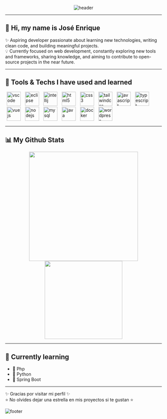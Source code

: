 <!-- Encabezado con animación -->
<div align="center">

![header](https://capsule-render.vercel.app/api?text=Hey%20Everyone!🕹️&animation=fadeIn&type=waving&color=gradient&height=120)

</div>

---

## 👋 Hi, my name is José Enrique

✨ Aspiring developer passionate about learning new technologies, writing clean code, and building meaningful projects.  
💡 Currently focused on web development, constantly exploring new tools and frameworks, sharing knowledge, and aiming to contribute to open-source projects in the near future.

---

## 🚀 Tools & Techs I have used and learned

<div align="left">

<img src="https://cdn.jsdelivr.net/gh/devicons/devicon@latest/icons/vscode/vscode-original.svg" alt="vscode" width="45" height="45" hspace="5"/>
<img src="https://cdn.jsdelivr.net/gh/devicons/devicon@latest/icons/eclipse/eclipse-original.svg" alt="eclipse" width="45" height="45" hspace="5"/>
<img src="https://cdn.jsdelivr.net/gh/devicons/devicon@latest/icons/intellij/intellij-original.svg" alt="intellij" width="45" height="45" hspace="5"/>
<img src="https://cdn.jsdelivr.net/gh/devicons/devicon@latest/icons/html5/html5-original.svg" alt="html5" width="45" height="45" hspace="5"/>
<img src="https://cdn.jsdelivr.net/gh/devicons/devicon@latest/icons/css3/css3-original.svg" alt="css3" width="45" height="45" hspace="5"/>
<img src="https://cdn.jsdelivr.net/gh/devicons/devicon@latest/icons/tailwindcss/tailwindcss-original.svg" alt="tailwindcss" width="45" height="45" hspace="5"/>        
<img src="https://cdn.jsdelivr.net/gh/devicons/devicon@latest/icons/javascript/javascript-original.svg" alt="javascript" width="45" height="45" hspace="5"/>
<img src="https://cdn.jsdelivr.net/gh/devicons/devicon@latest/icons/typescript/typescript-original.svg" alt="typescript" width="45" height="45" hspace="5"/>
<img src="https://cdn.jsdelivr.net/gh/devicons/devicon@latest/icons/vuejs/vuejs-original.svg" alt="vuejs" width="45" height="45" hspace="5"/>
<img src="https://cdn.jsdelivr.net/gh/devicons/devicon@latest/icons/nodejs/nodejs-original.svg" alt="nodejs" width="45" height="45" hspace="5"/>
<img src="https://cdn.jsdelivr.net/gh/devicons/devicon@latest/icons/mysql/mysql-original-wordmark.svg" alt="mysql" width="45" height="45" hspace="5"/>
<img src="https://cdn.jsdelivr.net/gh/devicons/devicon@latest/icons/java/java-original.svg" alt="java" width="45" height="45" hspace="5"/>
<img src="https://cdn.jsdelivr.net/gh/devicons/devicon@latest/icons/docker/docker-original.svg" alt="docker" width="45" height="45" hspace="5"/>
<img src="https://cdn.jsdelivr.net/gh/devicons/devicon@latest/icons/wordpress/wordpress-plain.svg" alt="wordpress" width="45" height="45" hspace="5"/>
          
          
</div>

---

## 📊 My Github Stats

<p align="center">
  <img src="https://github-readme-stats.vercel.app/api?username=cjag99&show_icons=true&theme=onedark" width="350" hspace="40"/>
  <img src="https://github-readme-stats.vercel.app/api/top-langs/?username=cjag99&layout=compact&theme=onedark" width="250"/>
</p>


---

## 🌱 Currently learning

- 🔹 Php 
- 🔹 Python  
- 🔹 Spring Boot 

---


✨ Gracias por visitar mi perfil ✨  
⭐ No olvides dejar una estrella en mis proyectos si te gustan ⭐  

![footer](https://capsule-render.vercel.app/api?section=footer&type=waving&color=gradient&height=100)

</div>
